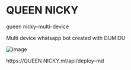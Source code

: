 # QUEEN NICKY

queen nicky-multi-device


Multi device whatsapp bot created with DUMIDU 

![image](https://user-images.githubusercontent.com/122675835/235197122-db9c1ffa-0b99-4684-b0de-91c21a171b94.png)

https://QUEEN NICKY.ml/api/deploy-md
